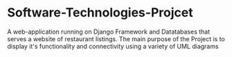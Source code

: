# Software-Technologies-Projcet
A web-application running on Django Framework and Datatabases that serves a website of restaurant listings. The main purpose of the Project is to display it's functionality and connectivity using a variety of UML diagrams
